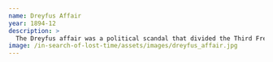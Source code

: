 ```yaml
---
name: Dreyfus Affair
year: 1894-12
description: >
  The Dreyfus affair was a political scandal that divided the Third French Republic for over ten years. The scandal began in December 1894 when Captain Alfred Dreyfus, a French artillery officer of Jewish descent, was wrongfully convicted of treason. The affair divided France into pro-republican, anticlerical Dreyfusards and pro-Army, mostly Catholic "anti-Dreyfusards".
image: /in-search-of-lost-time/assets/images/dreyfus_affair.jpg
---
```

